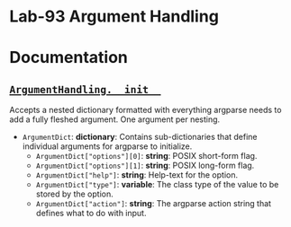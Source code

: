 # Lab-93 Argument Handling

# Documentation
## [```ArgumentHandling.__init__```](https://github.com/guyyatsu/ArgumentHandling/blob/121cfb5376992cfcef60b4fdf692c47d7c11c476/src/ArgumentHandling/ArgumentHandling.py#L22-L34)  
Accepts a nested dictionary formatted with everything argparse needs to add a fully fleshed argument.  One argument per nesting.  
  - ```ArgumentDict```: __dictionary__: Contains sub-dictionaries that define individual arguments for argparse to initialize.
    - ```ArgumentDict["options"][0]```: __string__: POSIX short-form flag.
    - ```ArgumentDict["options"][1]```: __string__: POSIX long-form flag.
    - ```ArgumentDict["help"]```: __string__: Help-text for the option.
    - ```ArgumentDict["type"]```: __variable__: The class type of the value to be stored by the option.
    - ```ArgumentDict["action"]```: __string__: The argparse action string that defines what to do with input.